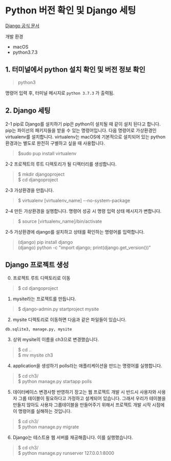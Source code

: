 # Python 버전 확인 및 Django 세팅
[Django 공식 문서](https://docs.djangoproject.com/ko/3.1/intro/)

개발 환경
- macOS
- python3.7.3

## 1. 터미널에서 python 설치 확인 및 버전 정보 확인
> python3

명령어 입력 후, 터미널 메시지로 ```python 3.7.3``` 가 출력됨.

## 2. Django 세팅

2-1 pip로 Django를 설치하기
pip은 python이 설치될 때 같이 설치 된다고 합니다. pip는 파이선의 패키지들을 받을 수 있는 명령어입니다.
다음 명령어로 가상환경인 virtualenv를 설치합니다. virtualenv는 macOS에 기본적으로 설치되어 있는 python 환경과는 별도로 완전히 구별하고 싶을 때 사용합니다.

> $sudo pup install virtualenv

2-2 프로젝트의 루트 디렉토리가 될 디렉터리를 생성합니다.
> $ mkdir djangoproject<br>
$ cd djangoproject

2-3 가상환경을 만듭니다.
> $ virtualenv [virtualenv_name] --no-system-package

2-4 만든 가상환경을 실행합니다. 명령어 성공 시 명령 입력 상태 메시지가 변합니다.
>$ source [virtualenv_name]/bin/activate


2-5 가상환경에 django를 설치하고 상태를 확인하는 명령어를 입력합니다.

> (django) pip install django <br>
(django) python -c "import django; print(django.get_version())"


## Django 프로젝트 생성

0. 프로젝트 루트 디렉토리로 이동
> $ cd djangoproject
1. mysite라는 프로젝트를 만듭니다.
> $ django-admin.py startproject mysite

2. mysite 디렉토리로 이동하면 다음과 같은 파일들이 있습니다.

```db.sqlite3, manage.py, mysite```

3. 상위 mysite의 이름을 ch3으로 변경했습니다.
> $ cd ..<br>
$ mv mysite ch3

4. application을 생성하기
polls라는 애플리케이션을 만드는 명령어를 실행합니다.
> $ cd ch3/ <br>
$ python manage.py startapp polls


5. 데이터베이스 변경사항 반영하기
장고는 웹 프로젝트 개발 시 반드시 사용자와 사용자 그룹 테이블이 필요하다고 가정하고 설계되어 있습니다. 그래서 우리가 테이블을 만들지 않아도 사용자 그룹테이블을 만들어주기 위해서 프로젝트 개발 시작 시점에 이 명령어를 실해하는 것입니다.
> $ cd ch3/ <br>
$ python manage.py migrate


6. Django는 테스트용 웹 서버를 재공해줍니다. 이를 실행했습니다.
> $ cd ch3/ <br>
$ python manage.py runserver 127.0.0.1:8000








